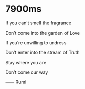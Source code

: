 # 7900ms

If you can’t smell the fragrance 

Don’t come into the garden of Love

If you’re unwilling to undress

Don’t enter into the stream of Truth

Stay where you are

Don’t come our way

—— Rumi
